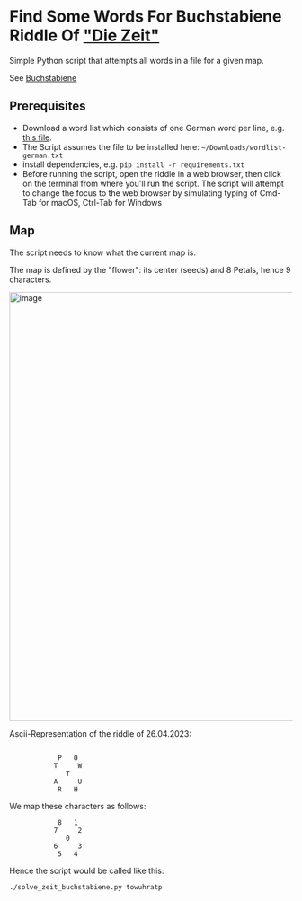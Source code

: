 # Find Some Words For Buchstabiene Riddle Of ["Die Zeit"](https://zeit.de)

Simple Python script that attempts all words in a file for a given map.

See [Buchstabiene](https://spiele.zeit.de/buchstabiene/)

## Prerequisites
- Download a word list which consists of one German word per line, e.g. [this file](https://gist.github.com/MarvinJWendt/2f4f4154b8ae218600eb091a5706b5f4).
- The Script assumes the file to be installed here:
  `~/Downloads/wordlist-german.txt`
- install dependencies, e.g. `pip install -r requirements.txt`
- Before running the script, open the riddle in a web browser, then click on
	the terminal from where you'll run the script.  The script will attempt to
	change the focus to the web browser by simulating typing of Cmd-Tab for macOS,
	Ctrl-Tab for Windows

## Map

The script needs to know what the current map is.

The map is defined by the "flower": its center (seeds) and 8 Petals, hence 9 characters.

<img width="764" alt="image" src="https://github.com/bwagner/solve_zeit_buchstabiene/assets/447049/90cfd0b6-73ae-4921-9407-a4c79bbc72be">


Ascii-Representation of the riddle of 26.04.2023:

```

            P   O
           T     W
              T
           A     U
            R   H

```
We map these characters as follows:

```
            8   1
           7     2
              0
           6     3
            5   4

```

Hence the script would be called like this:

`./solve_zeit_buchstabiene.py towuhratp`

